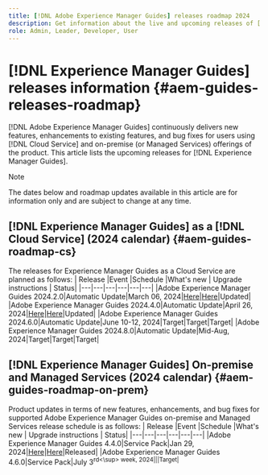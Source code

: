 ```yaml
---
title: [!DNL Adobe Experience Manager Guides] releases roadmap 2024
description: Get information about the live and upcoming releases of [!DNL Adobe Experience Manager Guides] on-prem and [!DNL Adobe Experience Manager Guides as a Cloud Service]
role: Admin, Leader, Developer, User 
---
```

# [!DNL Experience Manager Guides] releases information {#aem-guides-releases-roadmap}

[!DNL Adobe Experience Manager Guides] continuously delivers new features, enhancements to existing features, and bug fixes for users using [!DNL Cloud Service] and on-premise (or Managed Services) offerings of the product. This article lists the upcoming releases for [!DNL Experience Manager Guides].

>[!NOTE]
>
>The dates below and roadmap updates available in this article are for information only and are subject to change at any time.

## [!DNL Experience Manager Guides] as a [!DNL Cloud Service] (2024 calendar) {#aem-guides-roadmap-cs}
The releases for Experience Manager Guides as a Cloud Service are planned as follows:
| Release |Event |Schedule |What's new | Upgrade instructions | Status|
|---|---|---|---|---|---|
|Adobe Experience Manager Guides 2024.2.0|Automatic Update|March 06, 2024|[Here](whats-new-2024-2-0.md)|[Here](upgrade-instructions-2024-2-0.md)|Updated|
|Adobe Experience Manager Guides 2024.4.0|Automatic Update|April 26, 2024|[Here](whats-new-2024-04-0.md)|[Here](upgrade-instructions-2024-04-0.md)|Updated|
|Adobe Experience Manager Guides 2024.6.0|Automatic Update|June 10-12, 2024|Target|Target|Target|
|Adobe Experience Manager Guides 2024.8.0|Automatic Update|Mid-Aug, 2024|Target|Target|Target|

## [!DNL Experience Manager Guides] On-premise and Managed Services (2024 calendar) {#aem-guides-roadmap-on-prem}
Product updates in terms of new features, enhancements, and bug fixes for supported Adobe Experience Manager Guides on-premise and Managed Services release schedule is as follows:
| Release |Event |Schedule |What's new | Upgrade instructions | Status|
|---|---|---|---|---|---|
|Adobe Experience Manager Guides 4.4.0|Service Pack|Jan 29, 2024|[Here](whats-new-4-4.md)|[Here](upgrade-instructions-4-4.md)|Released|
|Adobe Experience Manager Guides 4.6.0|Service Pack|July 3<sup>rd<\sup> week, 2024|||Target|



